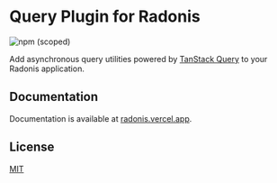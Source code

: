 # Query Plugin for Radonis

![npm (scoped)](https://img.shields.io/npm/v/@microeinhundert/radonis-query)

Add asynchronous query utilities powered by [TanStack Query](https://tanstack.com/query/v4) to your Radonis application.

## Documentation

Documentation is available at [radonis.vercel.app](https://radonis.vercel.app/docs/plugins/query).

## License

[MIT](LICENSE)

